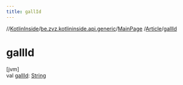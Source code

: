 ```yaml
---
title: gallId
---
```

//[KotlinInside](../../../../index.html)/[be.zvz.kotlininside.api.generic](../../index.html)/[MainPage](../index.html)
/[Article](index.html)/[gallId](gall-id.html)

# gallId

[jvm]\
val [gallId](gall-id.html): [String](https://kotlinlang.org/api/latest/jvm/stdlib/kotlin/-string/index.html)




